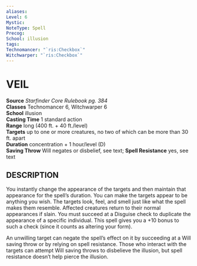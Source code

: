 ```yaml
---
aliases: 
Level: 6
Mystic: 
NoteType: Spell
Precog: 
School: illusion 
tags: 
Technomancer: "`ris:Checkbox`"
Witchwarper: "`ris:Checkbox`"
---
```

# VEIL

**Source** _Starfinder Core Rulebook pg. 384_  
**Classes** Technomancer 6, Witchwarper 6  
**School** illusion  
**Casting Time** 1 standard action  
**Range** long (400 ft. + 40 ft./level)  
**Targets** up to one or more creatures, no two of which can be more than 30 ft. apart  
**Duration** concentration + 1 hour/level (D)  
**Saving Throw** Will negates or disbelief, see text; **Spell Resistance** yes, see text

## DESCRIPTION

You instantly change the appearance of the targets and then maintain that appearance for the spell’s duration. You can make the targets appear to be anything you wish. The targets look, feel, and smell just like what the spell makes them resemble. Affected creatures return to their normal appearances if slain. You must succeed at a Disguise check to duplicate the appearance of a specific individual. This spell gives you a +10 bonus to such a check (since it counts as altering your form).

An unwilling target can negate the spell’s effect on it by succeeding at a Will saving throw or by relying on spell resistance. Those who interact with the targets can attempt Will saving throws to disbelieve the illusion, but spell resistance doesn’t help pierce the illusion.